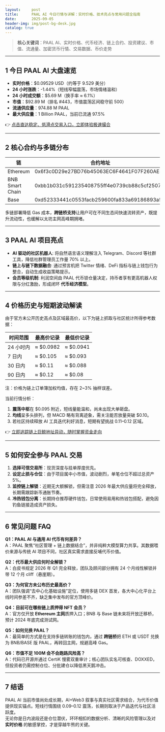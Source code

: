 ```yaml
---
layout:     post
title:      PAAL AI 今日行情与详解：实时价格、技术亮点与常用问题全指南
date:       2025-09-05
header-img: img/post-bg-desk.jpg
catalog: true
---
```


> **核心关键词**：PAAL AI、实时价格、代币经济、链上合约、投资建议、市值、流通量、加密货币行情、交易数据、币价走势

---

## 1 今日 PAAL AI 大盘速览

- **实时价格**：$0.09529 USD（约等于 9.529 美分）  
- **24 小时涨跌**：-1.44%（短线窄幅震荡，市场情绪温和）  
- **24 小时成交额**：$5.69 M（换手率 ≈ 6.1%）  
- **市值**：$92.89 M（排名 #443，市值震荡区间稳守前 500）  
- **流通供应量**：974.88 M PAAL  
- **最大供应量**：1 Billion PAAL，当前已流通 97.5%  

👉 [点击直达稳定、低滑点交易入口，立即体验极速撮合](https://okxdog.com/)

---

## 2 核心合约与多链分布

| 链 | 合约地址 |
|---|---|
| Ethereum | 0x6f3c0D29e27BD76b45063EC6F4641F07F260AE5A |
| BNB Smart Chain | 0xbb1b031c591235408755ff4e0739cb88c5cf2507 |
| Base | 0xd52333441c0553facb259600fa833a69186893a5 |

多链部署降低 Gas 成本，**跨链桥支持**让用户可在不同生态间快速流转资产，既提升流动性，也缓解以太坊主网高峰期拥堵。

---

## 3 PAAL AI 项目亮点

- **AI 驱动的社区机器人**: 将自然语言语义理解注入 Telegram、Discord 等社群工具，降低社群管理员工作量 70% 以上。  
- **链上与链下数据融合**: 通过预言机把 Twitter 情绪、DeFi 指标与链上钱包行为整合，自动生成收益策略提示。  
- **会员等级机制**: 利润空间由 PAAL 代币锁仓量决定，持币者享有更高机器人权限与分红激励，形成闭环 **代币经济模型**。

---

## 4 价格历史与短期波动解读

由于官方未公开历史高点及区域最高价，以下为链上抓取与社区统计所得参考数据：

| 时间范围 | 最高价记录 | 最低价记录 |
|---|---|---|
| 24 小时内 | ≈ $0.0982 | ≈ $0.0941 |
| 7 日内 | ≈ $0.105 | ≈ $0.093 |
| 30 日内 | ≈ $0.11 | ≈ $0.088 |
| 90 日内 | ≈ $0.12 | ≈ $0.08 |

注：价格为链上订单簿加权均值，存在 2~3% 抽样误差。

当前行情分析：
1. **震荡中枢**在 $0.095 附近，短线量能温和，尚未出现大单砸盘。  
2. **均线**呈多头排列，但 MACD 略有背离迹象，需关注能否放量突破 $0.10。  
3. 若社区持续释放 AI 工具迭代利好消息，短期有望挑战 $0.11–$0.12 区域。

👉 [立即追踪链上巨鲸地址异动，随时掌握资金走向](https://okxdog.com/)

---

## 5 如何安全参与 PAAL 交易

1. **选择可信交易所**：现货深度与挂单厚度优先。  
2. **设定止损与仓位**：由于项目属中小市值，波动剧烈，单笔仓位不超过总资产 5%。  
3. **监控链上解锁**：近期无大额解锁，但需注意 2026 年最大供应量将完全释放，长期需跟踪新币通胀节奏。  
4. **冷热钱包分离**：长期持仓推荐硬件钱包，日常使用易用和热钱包搭配，避免因钓鱼链接造成资产损失。

---

## 6 常见问题 FAQ

**Q1：PAAL AI 与通用 AI 代币有何差异？**  
A：PAAL 聚焦“社区管理 + 链上数据结合”，并非纯粹大模型算力共享。其数据喂价来源与传统 AI 项目不同，社区真实需求直接反哺代币价值。

**Q2：代币最大供应何时全解锁？**  
A：白皮书规定 2026 年 Q1 完全释放，团队及顾问部分拥有 24 个月线性解锁并带 12 个月 cliff（悬崖期）。

**Q3：为何官方未公布历史最高价？**  
A：团队强调“去中心化基础设施”定位，使用多链 DEX 首发，各大中心化平台上线时间参差不齐，缺乏集中发布的官方顶峰价。

**Q4：目前可在哪些链上质押得 NFT 会员？**  
A：官方仅开放 **Ethereum 主网**质押入口；BNB 与 Base 链未来将开放迁移桥，预计 2024 年底完成测试网。

**Q5：如何兑换 PAAL？**  
A：最简单的方式是在支持多链转账的钱包内，通过 **跨链桥**把 ETH 或 USDT 兑换为 BNB/BASE 版 PAAL，再转回主网，规避高峰 Gas。

**Q6：市值不足 100M 会不会跑路风险高？**  
A：代码已开源并通过 CertiK 慢雾双重审计；核心团队实名可核查、DOXXED，但投资者仍需控制仓位、分批建仓以降低黑天鹅冲击。

---

## 7 结语

PAAL AI 当前市值尚处成长期，AI+Web3 叙事与真实社区需求结合，为代币价值提供现实锚点。短线行情围绕 $0.09–$0.12 震荡，长期则取决于产品迭代与社区活跃度。  
无论你是日内波段还是仓位潜伏，环环相扣的数据分析、清晰的风险管理以及对 **实时价格** 的敏感掌控，才是穿越牛熊的关键。
